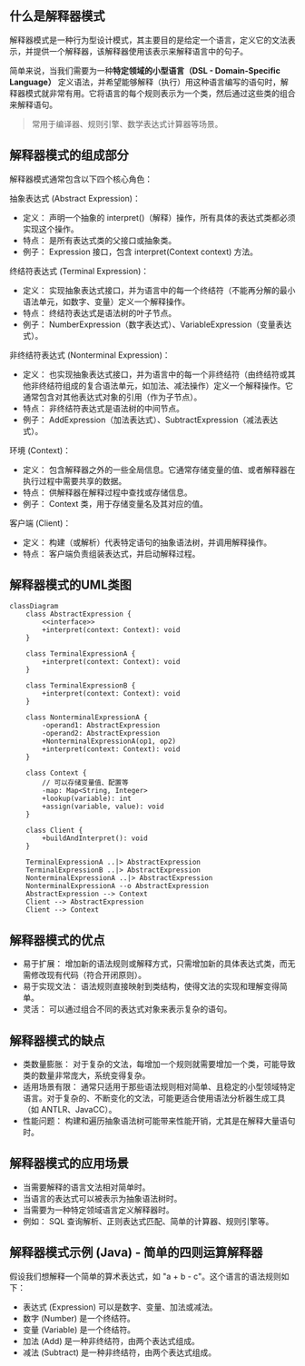## 什么是解释器模式

解释器模式是一种行为型设计模式，其主要目的是给定一个语言，定义它的文法表示，并提供一个解释器，该解释器使用该表示来解释语言中的句子。

简单来说，当我们需要为一种**特定领域的小型语言（DSL - Domain-Specific Language）**
定义语法，并希望能够解释（执行）用这种语言编写的语句时，解释器模式就非常有用。它将语言的每个规则表示为一个类，然后通过这些类的组合来解释语句。

> 常用于编译器、规则引擎、数学表达式计算器等场景。

## 解释器模式的组成部分

解释器模式通常包含以下四个核心角色：

抽象表达式 (Abstract Expression)：

* 定义： 声明一个抽象的 interpret()（解释）操作，所有具体的表达式类都必须实现这个操作。
* 特点： 是所有表达式类的父接口或抽象类。
* 例子： Expression 接口，包含 interpret(Context context) 方法。

终结符表达式 (Terminal Expression)：

* 定义： 实现抽象表达式接口，并为语言中的每一个终结符（不能再分解的最小语法单元，如数字、变量）定义一个解释操作。
* 特点： 终结符表达式是语法树的叶子节点。
* 例子： NumberExpression（数字表达式）、VariableExpression（变量表达式）。

非终结符表达式 (Nonterminal Expression)：

* 定义： 也实现抽象表达式接口，并为语言中的每一个非终结符（由终结符或其他非终结符组成的复合语法单元，如加法、减法操作）定义一个解释操作。它通常包含对其他表达式对象的引用（作为子节点）。
* 特点： 非终结符表达式是语法树的中间节点。
* 例子： AddExpression（加法表达式）、SubtractExpression（减法表达式）。

环境 (Context)：

* 定义： 包含解释器之外的一些全局信息。它通常存储变量的值、或者解释器在执行过程中需要共享的数据。
* 特点： 供解释器在解释过程中查找或存储信息。
* 例子： Context 类，用于存储变量名及其对应的值。

客户端 (Client)：

* 定义： 构建（或解析）代表特定语句的抽象语法树，并调用解释操作。
* 特点： 客户端负责组装表达式，并启动解释过程。

## 解释器模式的UML类图

``` mermaid
classDiagram
    class AbstractExpression {
        <<interface>>
        +interpret(context: Context): void
    }

    class TerminalExpressionA {
        +interpret(context: Context): void
    }

    class TerminalExpressionB {
        +interpret(context: Context): void
    }

    class NonterminalExpressionA {
        -operand1: AbstractExpression
        -operand2: AbstractExpression
        +NonterminalExpressionA(op1, op2)
        +interpret(context: Context): void
    }

    class Context {
        // 可以存储变量值、配置等
        -map: Map<String, Integer>
        +lookup(variable): int
        +assign(variable, value): void
    }

    class Client {
        +buildAndInterpret(): void
    }

    TerminalExpressionA ..|> AbstractExpression
    TerminalExpressionB ..|> AbstractExpression
    NonterminalExpressionA ..|> AbstractExpression
    NonterminalExpressionA --o AbstractExpression
    AbstractExpression --> Context
    Client --> AbstractExpression
    Client --> Context
```

## 解释器模式的优点

* 易于扩展： 增加新的语法规则或解释方式，只需增加新的具体表达式类，而无需修改现有代码（符合开闭原则）。
* 易于实现文法： 语法规则直接映射到类结构，使得文法的实现和理解变得简单。
* 灵活： 可以通过组合不同的表达式对象来表示复杂的语句。

## 解释器模式的缺点

* 类数量膨胀： 对于复杂的文法，每增加一个规则就需要增加一个类，可能导致类的数量非常庞大，系统变得复杂。
* 适用场景有限： 通常只适用于那些语法规则相对简单、且稳定的小型领域特定语言。对于复杂的、不断变化的文法，可能更适合使用语法分析器生成工具（如
  ANTLR、JavaCC）。
* 性能问题： 构建和遍历抽象语法树可能带来性能开销，尤其是在解释大量语句时。

## 解释器模式的应用场景

* 当需要解释的语言文法相对简单时。
* 当语言的表达式可以被表示为抽象语法树时。
* 当需要为一种特定领域语言定义解释器时。
* 例如： SQL 查询解析、正则表达式匹配、简单的计算器、规则引擎等。

## 解释器模式示例 (Java) - 简单的四则运算解释器

假设我们想解释一个简单的算术表达式，如 "a + b - c"。这个语言的语法规则如下：

* 表达式 (Expression) 可以是数字、变量、加法或减法。
* 数字 (Number) 是一个终结符。
* 变量 (Variable) 是一个终结符。
* 加法 (Add) 是一种非终结符，由两个表达式组成。
* 减法 (Subtract) 是一种非终结符，由两个表达式组成。
